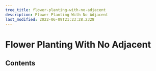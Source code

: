```yaml
---
tree_title: flower-planting-with-no-adjacent
description: Flower Planting With No Adjacent
last_modified: 2022-06-09T21:23:28.2328
---
```


# Flower Planting With No Adjacent

## Contents
